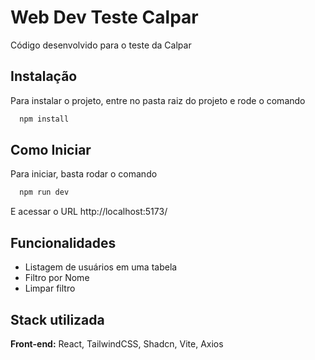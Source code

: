 
# Web Dev Teste Calpar

Código desenvolvido para o teste da Calpar



## Instalação

Para instalar o projeto, entre no pasta raiz do projeto e rode o comando

```bash
  npm install
```


## Como Iniciar

Para iniciar, basta rodar o comando

```bash
  npm run dev
```

E acessar o URL http://localhost:5173/


    
## Funcionalidades

- Listagem de usuários em uma tabela
- Filtro por Nome
- Limpar filtro


## Stack utilizada

**Front-end:** React, TailwindCSS, Shadcn, Vite, Axios


